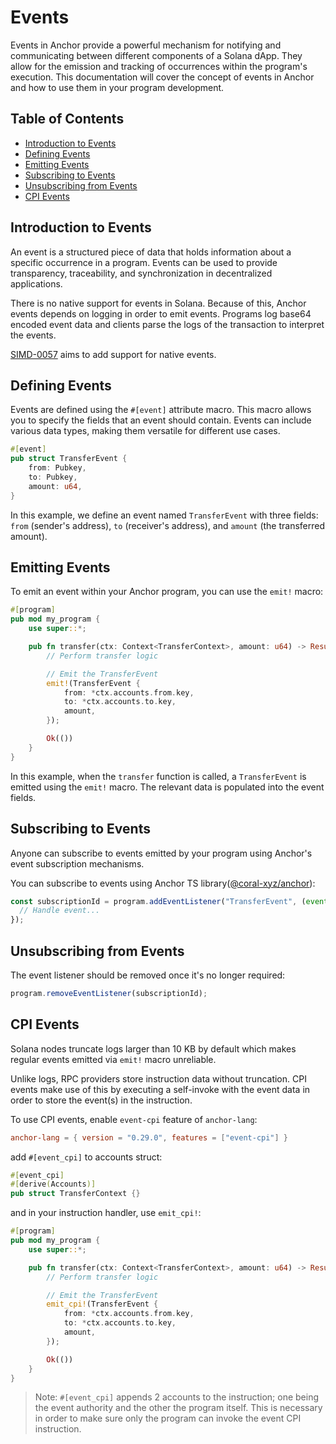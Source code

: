 # Events

Events in Anchor provide a powerful mechanism for notifying and communicating between different components of a Solana dApp. They allow for the emission and tracking of occurrences within the program's execution. This documentation will cover the concept of events in Anchor and how to use them in your program development.

## Table of Contents

- [Introduction to Events](#introduction-to-events)
- [Defining Events](#defining-events)
- [Emitting Events](#emitting-events)
- [Subscribing to Events](#subscribing-to-events)
- [Unsubscribing from Events](#unsubscribing-from-events)
- [CPI Events](#cpi-events)

## Introduction to Events

An event is a structured piece of data that holds information about a specific occurrence in a program. Events can be used to provide transparency, traceability, and synchronization in decentralized applications.

There is no native support for events in Solana. Because of this, Anchor events depends on logging in order to emit events. Programs log base64 encoded event data and clients parse the logs of the transaction to interpret the events.

[SIMD-0057](https://github.com/solana-foundation/solana-improvement-documents/pull/57) aims to add support for native events.

## Defining Events

Events are defined using the `#[event]` attribute macro. This macro allows you to specify the fields that an event should contain. Events can include various data types, making them versatile for different use cases.

```rust
#[event]
pub struct TransferEvent {
    from: Pubkey,
    to: Pubkey,
    amount: u64,
}
```

In this example, we define an event named `TransferEvent` with three fields: `from` (sender's address), `to` (receiver's address), and `amount` (the transferred amount).

## Emitting Events

To emit an event within your Anchor program, you can use the `emit!` macro:

```rust
#[program]
pub mod my_program {
    use super::*;

    pub fn transfer(ctx: Context<TransferContext>, amount: u64) -> Result<()>  {
        // Perform transfer logic

        // Emit the TransferEvent
        emit!(TransferEvent {
            from: *ctx.accounts.from.key,
            to: *ctx.accounts.to.key,
            amount,
        });

        Ok(())
    }
}
```

In this example, when the `transfer` function is called, a `TransferEvent` is emitted using the `emit!` macro. The relevant data is populated into the event fields.

## Subscribing to Events

Anyone can subscribe to events emitted by your program using Anchor's event subscription mechanisms.

You can subscribe to events using Anchor TS library([@coral-xyz/anchor](https://www.npmjs.com/package/@coral-xyz/anchor)):

```ts
const subscriptionId = program.addEventListener("TransferEvent", (event) => {
  // Handle event...
});
```

## Unsubscribing from Events

The event listener should be removed once it's no longer required:

```ts
program.removeEventListener(subscriptionId);
```

## CPI Events

Solana nodes truncate logs larger than 10 KB by default which makes regular events emitted via `emit!` macro unreliable.

Unlike logs, RPC providers store instruction data without truncation. CPI events make use of this by executing a self-invoke with the event data in order to store the event(s) in the instruction.

To use CPI events, enable `event-cpi` feature of `anchor-lang`:

```toml
anchor-lang = { version = "0.29.0", features = ["event-cpi"] }
```

add `#[event_cpi]` to accounts struct:

```rs
#[event_cpi]
#[derive(Accounts)]
pub struct TransferContext {}
```

and in your instruction handler, use `emit_cpi!`:

```rust
#[program]
pub mod my_program {
    use super::*;

    pub fn transfer(ctx: Context<TransferContext>, amount: u64) -> Result<()>  {
        // Perform transfer logic

        // Emit the TransferEvent
        emit_cpi!(TransferEvent {
            from: *ctx.accounts.from.key,
            to: *ctx.accounts.to.key,
            amount,
        });

        Ok(())
    }
}
```

> Note: `#[event_cpi]` appends 2 accounts to the instruction; one being the event authority and the other the program itself.
> This is necessary in order to make sure only the program can invoke the event CPI instruction.
